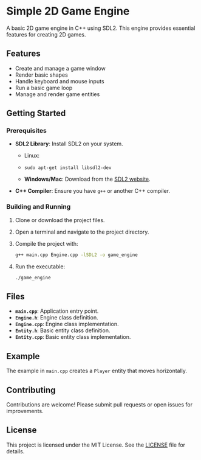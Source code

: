 # Simple 2D Game Engine

A basic 2D game engine in C++ using SDL2. This engine provides essential features for creating 2D games.

## Features

- Create and manage a game window
- Render basic shapes
- Handle keyboard and mouse inputs
- Run a basic game loop
- Manage and render game entities

## Getting Started

### Prerequisites

- **SDL2 Library**: Install SDL2 on your system.

  - Linux:
  - `sudo apt-get install libsdl2-dev`

  - **Windows/Mac**: Download from the [SDL2 website](https://www.libsdl.org/download-2.0.php).

- **C++ Compiler**: Ensure you have `g++` or another C++ compiler.

### Building and Running

1. Clone or download the project files.

2. Open a terminal and navigate to the project directory.

3. Compile the project with:

   ```bash
   g++ main.cpp Engine.cpp -lSDL2 -o game_engine
   ```

4. Run the executable:

   ```bash
   ./game_engine
   ```

## Files

- **`main.cpp`**: Application entry point.
- **`Engine.h`**: Engine class definition.
- **`Engine.cpp`**: Engine class implementation.
- **`Entity.h`**: Basic entity class definition.
- **`Entity.cpp`**: Basic entity class implementation.

## Example

The example in `main.cpp` creates a `Player` entity that moves horizontally.

## Contributing

Contributions are welcome! Please submit pull requests or open issues for improvements.

## License

This project is licensed under the MIT License. See the [LICENSE](LICENSE) file for details.
